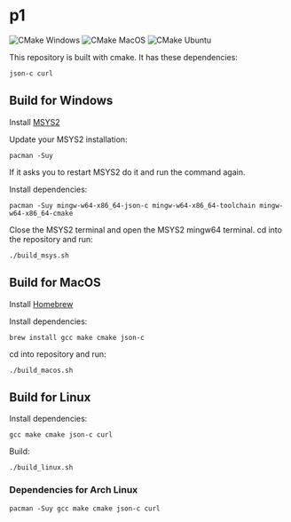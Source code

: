 # p1

![CMake Windows](https://github.com/mads256h/p1/workflows/CMake%20Windows/badge.svg)
![CMake MacOS](https://github.com/mads256h/p1/workflows/CMake%20MacOS/badge.svg)
![CMake Ubuntu](https://github.com/mads256h/p1/workflows/CMake%20Ubuntu/badge.svg)

This repository is built with cmake.
It has these dependencies:

```
json-c curl
```


## Build for Windows

Install [MSYS2](https://msys.org)

Update your MSYS2 installation:

```
pacman -Suy
```

If it asks you to restart MSYS2 do it and run the command again.

Install dependencies:

```
pacman -Suy mingw-w64-x86_64-json-c mingw-w64-x86_64-toolchain mingw-w64-x86_64-cmake
```

Close the MSYS2 terminal and open the MSYS2 mingw64 terminal. cd into the repository and run:

```
./build_msys.sh
```


## Build for MacOS

Install [Homebrew](https://brew.sh)

Install dependencies:

```
brew install gcc make cmake json-c
```

cd into repository and run:

```
./build_macos.sh
```

## Build for Linux

Install dependencies:

```
gcc make cmake json-c curl
```

Build:

```
./build_linux.sh
```


### Dependencies for Arch Linux

```
pacman -Suy gcc make cmake json-c curl
```

